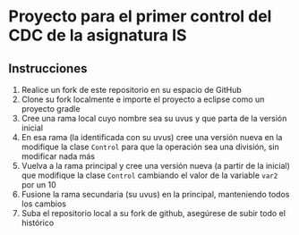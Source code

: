 # Proyecto para el primer control del CDC de la asignatura IS
## Instrucciones
1. Realice un fork de este repositorio en su espacio de GitHub
2. Clone su fork localmente e importe el proyecto a eclipse como un proyecto gradle
3. Cree una rama local cuyo nombre sea su uvus y que parta de la versión inicial
4. En esa rama (la identificada con su uvus) cree una versión nueva en la modifique la clase `Control` para que la operación sea una división, sin modificar nada más
5. Vuelva a la rama principal y cree una versión nueva (a partir de la inicial) que modifique la clase `Control` cambiando el valor de la variable `var2` por un 10
6. Fusione la rama secundaria (su uvus) en la principal, manteniendo todos los cambios
7. Suba el repositorio local a su fork de github, asegúrese de subir todo el histórico
